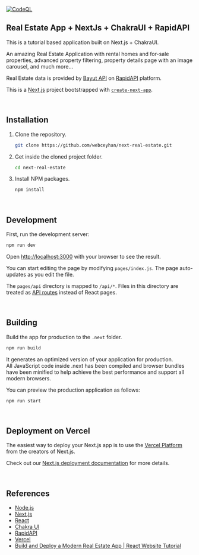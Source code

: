 <!-- AUTOMATION BADGES -->

[![CodeQL](https://github.com/webceyhan/next-real-estate/actions/workflows/codeql-analysis.yml/badge.svg)](https://github.com/webceyhan/next-real-estate/actions/workflows/codeql-analysis.yml)

## Real Estate App + NextJs + ChakraUI + RapidAPI

This is a tutorial based application built on Next.js + ChakraUI.

An amazing Real Estate Application with rental homes and for-sale properties, advanced property filtering, property details page with an image carousel, and much more...

Real Estate data is provided by [Bayut API](https://rapidapi.com/apidojo/api/bayut/) on [RapidAPI](https://rapidapi.com/) platform.

This is a [Next.js](https://nextjs.org/) project bootstrapped with [`create-next-app`](https://github.com/vercel/next.js/tree/canary/packages/create-next-app).

<br>
<!-- INSTALLATION //////////////////////////////////////////////////////// -->

## Installation

1. Clone the repository.
    ```sh
    git clone https://github.com/webceyhan/next-real-estate.git
    ```
2. Get inside the cloned project folder.
    ```sh
    cd next-real-estate
    ```
3. Install NPM packages.
    ```sh
    npm install
    ```

<br>
<!-- DEVELOPMENT ///////////////////////////////////////////////////////// -->

## Development

First, run the development server:

```bash
npm run dev
```

Open [http://localhost:3000](http://localhost:3000) with your browser to see the result.

You can start editing the page by modifying `pages/index.js`. The page auto-updates as you edit the file.

The `pages/api` directory is mapped to `/api/*`. Files in this directory are treated as [API routes](https://nextjs.org/docs/api-routes/introduction) instead of React pages.

<br>
<!-- BUILDING //////////////////////////////////////////////////////////// -->

## Building

Build the app for production to the `.next` folder.

```sh
npm run build
```

It generates an optimized version of your application for production.\
All JavaScript code inside .next has been compiled and browser bundles have been minified to help achieve the best performance and support all modern browsers.

You can preview the production application as follows:

```sh
npm run start
```

<br>
<!-- DEPLOYMENT ////////////////////////////////////////////////////////// -->

## Deployment on Vercel

The easiest way to deploy your Next.js app is to use the [Vercel Platform](https://vercel.com/new?utm_medium=default-template&filter=next.js&utm_source=create-next-app&utm_campaign=create-next-app-readme) from the creators of Next.js.

Check out our [Next.js deployment documentation](https://nextjs.org/docs/deployment) for more details.

<br>
<!-- REFERENCES ////////////////////////////////////////////////////////// -->

## References

-   [Node.js](https://nodejs.dev/)
-   [Next.js](https://nextjs.org/)
-   [React](https://reactjs.org/)
-   [Chakra UI](https://chakra-ui.com/)
-   [RapidAPI](https://rapidapi.com/)
-   [Vercel](https://vercel.com/)
-   [Build and Deploy a Modern Real Estate App | React Website Tutorial](https://www.youtube.com/watch?v=y47gYvXchXM&t=8s)
